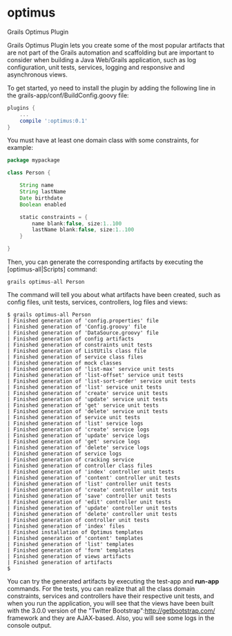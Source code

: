 optimus
=======

Grails Optimus Plugin

Grails Optimus Plugin lets you create some of the most popular artifacts that are not part of the Grails automation and scaffolding but are important to consider when building a Java Web/Grails application, such as log configuration, unit tests, services, logging and responsive and asynchronous views.

To get started, yo need to install the plugin by adding the following line in the grails-app/conf/BuildConfig.goovy file:

```groovy
plugins {
    ...
    compile ':optimus:0.1'
}
```

You must have at least one domain class with some constraints, for example:

```groovy
package mypackage

class Person {

    String name
    String lastName
    Date birthdate
    Boolean enabled

    static constraints = {
        name blank:false, size:1..100
        lastName blank:false, size:1..100
    }

}
```

Then, you can generate the corresponding artifacts by executing the [optimus-all|Scripts] command:

```
grails optimus-all Person
```

The command will tell you about what artifacts have been created, such as config files, unit tests, services, controllers, log files and views:

```
$ grails optimus-all Person
| Finished generation of 'config.properties' file
| Finished generation of 'Config.groovy' file
| Finished generation of 'DataSource.groovy' file
| Finished generation of config artifacts
| Finished generation of constraints unit tests
| Finished generation of ListUtils class file
| Finished generation of service class files
| Finished generation of mock classes
| Finished generation of 'list-max' service unit tests
| Finished generation of 'list-offset' service unit tests
| Finished generation of 'list-sort-order' service unit tests
| Finished generation of 'list' service unit tests
| Finished generation of 'create' service unit tests
| Finished generation of 'update' service unit tests
| Finished generation of 'get' service unit tests
| Finished generation of 'delete' service unit tests
| Finished generation of service unit tests
| Finished generation of 'list' service logs
| Finished generation of 'create' service logs
| Finished generation of 'update' service logs
| Finished generation of 'get' service logs
| Finished generation of 'delete' service logs
| Finished generation of service logs
| Finished generation of cracking service
| Finished generation of controller class files
| Finished generation of 'index' controller unit tests
| Finished generation of 'content' controller unit tests
| Finished generation of 'list' controller unit tests
| Finished generation of 'create' controller unit tests
| Finished generation of 'save' controller unit tests
| Finished generation of 'edit' controller unit tests
| Finished generation of 'update' controller unit tests
| Finished generation of 'delete' controller unit tests
| Finished generation of controller unit tests
| Finished generation of 'index' files
| Finished installation of Optimus templates
| Finished generation of 'content' templates
| Finished generation of 'list' templates
| Finished generation of 'form' templates
| Finished generation of views artifacts
| Finished generation of artifacts
$
```

You can try the generated artifacts by executing the test-app and <b>run-app</b> commands. For the tests, you can realize that all the class domain constraints, services and controllers have their respective unit tests, and when you run the application, you will see that the views have been built with the 3.0.0 version of the "Twitter Bootstrap":http://getbootstrap.com/ framework and they are AJAX-based. Also, you will see some logs in the console output.
